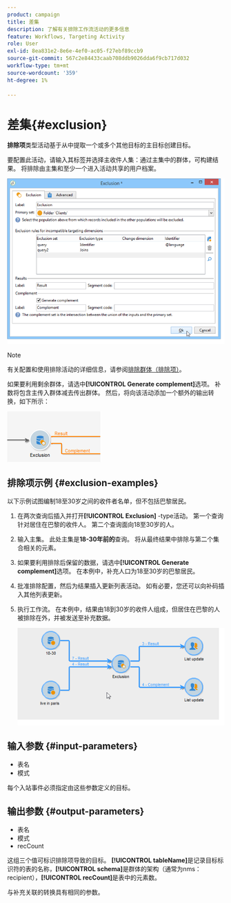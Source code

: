 ```yaml
---
product: campaign
title: 差集
description: 了解有关排除工作流活动的更多信息
feature: Workflows, Targeting Activity
role: User
exl-id: 8ea831e2-8e6e-4ef0-ac05-f27ebf89ccb9
source-git-commit: 567c2e84433caab708ddb9026dda6f9cb717d032
workflow-type: tm+mt
source-wordcount: '359'
ht-degree: 1%

---
```


# 差集{#exclusion}



**排除项**&#x200B;类型活动基于从中提取一个或多个其他目标的主目标创建目标。

要配置此活动，请输入其标签并选择主收件人集：通过主集中的群体，可构建结果。 将排除由主集和至少一个进入活动共享的用户档案。

![](assets/s_user_segmentation_exclu.png)

>[!NOTE]
>
>有关配置和使用排除活动的详细信息，请参阅[排除群体（排除项）](targeting-workflows.md#excluding-a-population--exclusion-)。

如果要利用剩余群体，请选中&#x200B;**[!UICONTROL Generate complement]**&#x200B;选项。 补数将包含主传入群体减去传出群体。 然后，将向该活动添加一个额外的输出转换，如下所示：

![](assets/s_user_segmentation_exclu_compl.png)

## 排除项示例 {#exclusion-examples}

以下示例试图编制18至30岁之间的收件者名单，但不包括巴黎居民。

1. 在两次查询后插入并打开&#x200B;**[!UICONTROL Exclusion]** -type活动。 第一个查询针对居住在巴黎的收件人。 第二个查询面向18至30岁的人。
1. 输入主集。 此处主集是&#x200B;**18-30年前的**&#x200B;查询。 将从最终结果中排除与第二个集合相关的元素。
1. 如果要利用排除后保留的数据，请选中&#x200B;**[!UICONTROL Generate complement]**&#x200B;选项。 在本例中，补充人口为18至30岁的巴黎居民。
1. 批准排除配置，然后为结果插入更新列表活动。 如有必要，您还可以向补码插入其他列表更新。
1. 执行工作流。 在本例中，结果由18到30岁的收件人组成，但居住在巴黎的人被排除在外，并被发送至补充数据。

   ![](assets/exclusion_example.png)

## 输入参数 {#input-parameters}

* 表名
* 模式

每个入站事件必须指定由这些参数定义的目标。

## 输出参数 {#output-parameters}

* 表名
* 模式
* recCount

这组三个值可标识排除项导致的目标。 **[!UICONTROL tableName]**&#x200B;是记录目标标识符的表的名称，**[!UICONTROL schema]**&#x200B;是群体的架构（通常为nms：recipient），**[!UICONTROL recCount]**&#x200B;是表中的元素数。

与补充关联的转换具有相同的参数。
